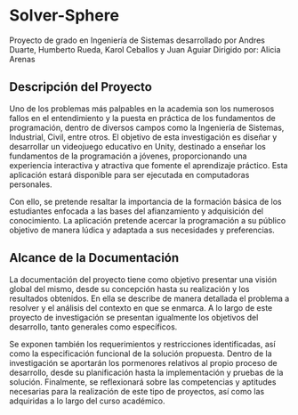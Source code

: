 # Solver-Sphere

Proyecto de grado en Ingeniería de Sistemas desarrollado por Andres Duarte, Humberto Rueda, Karol Ceballos y Juan Aguiar
Dirigido por: Alicia Arenas

## Descripción del Proyecto

Uno de los problemas más palpables en la academia son los numerosos fallos en el entendimiento y la puesta en práctica de los fundamentos de programación, dentro de diversos campos como la Ingeniería de Sistemas, Industrial, Civil, entre otros. El objetivo de esta investigación es diseñar y desarrollar un videojuego educativo en Unity, destinado a enseñar los fundamentos de la programación a jóvenes, proporcionando una experiencia interactiva y atractiva que fomente el aprendizaje práctico. Esta aplicación estará disponible para ser ejecutada en computadoras personales.

Con ello, se pretende resaltar la importancia de la formación básica de los estudiantes enfocada a las bases del afianzamiento y adquisición del conocimiento. La aplicación pretende acercar la programación a su público objetivo de manera lúdica y adaptada a sus necesidades y preferencias.

## Alcance de la Documentación

La documentación del proyecto tiene como objetivo presentar una visión global del mismo, desde su concepción hasta su realización y los resultados obtenidos. En ella se describe de manera detallada el problema a resolver y el análisis del contexto en que se enmarca. A lo largo de este proyecto de investigación se presentan igualmente los objetivos del desarrollo, tanto generales como específicos.

Se exponen también los requerimientos y restricciones identificadas, así como la especificación funcional de la solución propuesta. Dentro de la investigación se aportarán los pormenores relativos al propio proceso de desarrollo, desde su planificación hasta la implementación y pruebas de la solución. Finalmente, se reflexionará sobre las competencias y aptitudes necesarias para la realización de este tipo de proyectos, así como las adquiridas a lo largo del curso académico.

